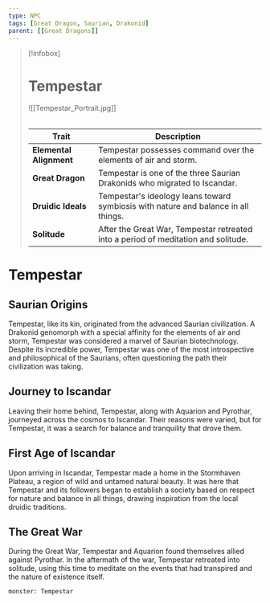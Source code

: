 ```yaml
---
type: NPC
tags: [Great Dragon, Saurian, Drakonid]
parent: [[Great Dragons]]
---
```

> [!infobox]
> # Tempestar
> ![[Tempestar_Portrait.jpg]]
> ###### 
> | Trait           | Description                                                  |
> |-----------------|--------------------------------------------------------------|
> | **Elemental Alignment** | Tempestar possesses command over the elements of air and storm. |
> | **Great Dragon** | Tempestar is one of the three Saurian Drakonids who migrated to Iscandar. |
> | **Druidic Ideals** | Tempestar's ideology leans toward symbiosis with nature and balance in all things. |
> | **Solitude** | After the Great War, Tempestar retreated into a period of meditation and solitude. |

# Tempestar

## Saurian Origins

Tempestar, like its kin, originated from the advanced Saurian civilization. A Drakonid genomorph with a special affinity for the elements of air and storm, Tempestar was considered a marvel of Saurian biotechnology. Despite its incredible power, Tempestar was one of the most introspective and philosophical of the Saurians, often questioning the path their civilization was taking.

## Journey to Iscandar

Leaving their home behind, Tempestar, along with Aquarion and Pyrothar, journeyed across the cosmos to Iscandar. Their reasons were varied, but for Tempestar, it was a search for balance and tranquility that drove them.

## First Age of Iscandar

Upon arriving in Iscandar, Tempestar made a home in the Stormhaven Plateau, a region of wild and untamed natural beauty. It was here that Tempestar and its followers began to establish a society based on respect for nature and balance in all things, drawing inspiration from the local druidic traditions.

## The Great War

During the Great War, Tempestar and Aquarion found themselves allied against Pyrothar. In the aftermath of the war, Tempestar retreated into solitude, using this time to meditate on the events that had transpired and the nature of existence itself.

```statblock
monster: Tempestar 
```